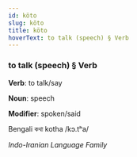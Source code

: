 ```yaml
---
id: köto
slug: köto
title: köto
hoverText: to talk (speech) § Verb
---
```


### to talk (speech) § Verb

**Verb**: to talk/say

**Noun**: speech

**Modifier**: spoken/said

Bengali কথা kotha /kɔ.tʰa/

*Indo-Iranian Language Family*
